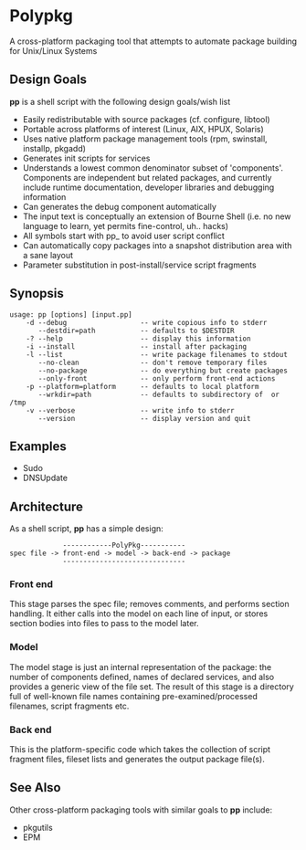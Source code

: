 # Polypkg
A cross-platform packaging tool that attempts to automate package building for Unix/Linux Systems

## Design Goals
**pp** is a shell script with the following design goals/wish list
* Easily redistributable with source packages (cf. configure, libtool)
* Portable across platforms of interest (Linux, AIX, HPUX, Solaris)
* Uses native platform package management tools (rpm, swinstall, installp, pkgadd)
* Generates init scripts for services
* Understands a lowest common denominator subset of 'components'. Components are independent but related packages, and currently include runtime documentation, developer libraries and debugging information
* Can generates the debug component automatically
* The input text is conceptually an extension of Bourne Shell (i.e. no new language to learn, yet permits fine-control, uh.. hacks)
* All symbols start with pp_ to avoid user script conflict
* Can automatically copy packages into a snapshot distribution area with a sane layout
* Parameter substitution in post-install/service script fragments

## Synopsis
```
usage: pp [options] [input.pp]
    -d --debug                  -- write copious info to stderr
       --destdir=path           -- defaults to $DESTDIR
    -? --help                   -- display this information
    -i --install                -- install after packaging
    -l --list                   -- write package filenames to stdout
       --no-clean               -- don't remove temporary files
       --no-package             -- do everything but create packages
       --only-front             -- only perform front-end actions
    -p --platform=platform      -- defaults to local platform
       --wrkdir=path            -- defaults to subdirectory of  or /tmp
    -v --verbose                -- write info to stderr
       --version                -- display version and quit
```

## Examples
* Sudo
* DNSUpdate

## Architecture
As a shell script, **pp** has a simple design:
```
             ------------PolyPkg-----------
spec file -> front-end -> model -> back-end -> package
             ------------------------------
```

### Front end
This stage parses the spec file; removes comments, and performs section handling. It either calls into the model on each line of input, or stores section bodies into files to pass to the model later.
### Model
The model stage is just an internal representation of the package: the number of components defined, names of declared services, and also provides a generic view of the file set. The result of this stage is a directory full of well-known file names containing pre-examined/processed filenames, script fragments etc.
### Back end
This is the platform-specific code which takes the collection of script fragment files, fileset lists and generates the output package file(s).

## See Also
Other cross-platform packaging tools with similar goals to **pp** include:
* pkgutils
* EPM
